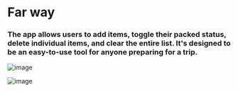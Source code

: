 # Far way
 ### The app allows users to add items, toggle their packed status, delete individual items, and clear the entire list. It's designed to be an easy-to-use tool for anyone preparing for a trip.

![image](https://github.com/user-attachments/assets/954abca8-3a6a-481f-a59b-64399a3384d1)


![image](https://github.com/user-attachments/assets/7950ce24-e63b-4a92-9148-1b3d36a1606b)
